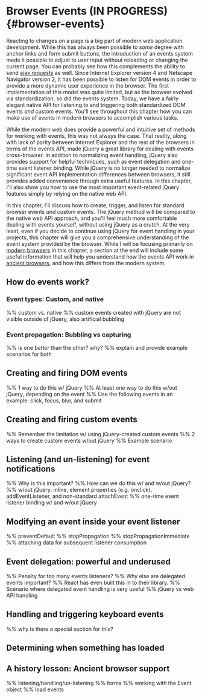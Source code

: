 # Browser Events (IN PROGRESS) {#browser-events}

Reacting to changes on a page is a big part of modern web application development. While this has always been possible to _some_ degree with anchor links and form submit buttons, the introduction of an events system made it possible to adjust to user input without reloading or changing the current page. You can probably see how this complements the ability to send [ajax requests](#ajax-requests) as well. Since Internet Explorer version 4 and Netscape Navigator version 2, it has been possible to listen for DOM events in order to provide a more dynamic user experience in the browser. The first implementation of this model was quite limited, but as the browser evolved via standardization, so did the events system. Today, we have a fairly elegant native API for listening to and triggering both standardized DOM events _and_ custom events. You'll see throughout this chapter how you can make use of events in modern browsers to accomplish various tasks.

While the modern web does provide a powerful and intuitive set of methods for working with events, this was not always the case. That reality, along with lack of parity between Internet Explorer and the rest of the browsers in terms of the events API, made jQuery a great library for dealing with events cross-browser. In addition to normalizing event handling, jQuery also provides support for helpful techniques, such as event delegation and one-time event listener binding. While jQuery is no longer needed to normalize significant event API implementation differences between browsers, it still provides added convenience through extra useful features. In this chapter, I'll also show you how to use the most important event-related jQuery features simply by relying on the native web API.

In this chapter, I'll discuss how to create, trigger, and listen for standard browser events _and_ custom events. The jQuery method will be compared to the native web API approach, and you'll feel much more comfortable dealing with events yourself, without using jQuery as a crutch. At the very least, even if you decide to continue using jQuery for event handling in your projects, this chapter will give you a comprehensive understanding of the event system provided by the browser. While I will be focusing primarily on [modern browsers](#modern-browsers) in this chapter, a section at the end will include some useful information that will help you understand how the events API work in [ancient browsers](#ancient-browsers), and how this differs from the modern system.


## How do events work?


### Event types: Custom, and native
%% custom vs. native
%% custom events created with jQuery are not visible outside of jQuery, also artificial bubbling


### Event propagation: Bubbling vs capturing
%% is one _better_ than the other? why?
%% explain and provide example scenarios for both


## Creating and firing DOM events
%% 1 way to do this w/ jQuery
%% At least one way to do this w/out jQuery, depending on the event
%% Use the following events in an example: click, focus, blur, and submit


## Creating and firing custom events
%% Remember the limitation w/ using jQuery-created custom events
%% 2 ways to create custom events w/out jQuery
%% Example scenario


## Listening (and un-listening) for event notifications
%% Why is this important?
%% How can we do this w/ and w/out jQuery?
%% w/out jQuery: inline, element properties (e.g. onclick), addEventListener, and non-standard attachEvent
%% one-time event listener binding w/ and w/out jQuery


## Modifying an event inside your event listener
%% preventDefault
%% stopPropagation
%% stopPropagationImmediate
%% attaching data for subsequent listener consumption


## Event delegation: powerful and underused
%% Penalty for too many events listeners?
%% Why else are delegated events important?
%% React has even built this in to their library.
%% Scenario where delegated event handling is very useful
%% jQuery vs web API handling


## Handling and triggering keyboard events
%% why is there a special section for this?


## Determining when something has loaded


## A history lesson: Ancient browser support
%% listening/handling/un-listening
%% forms
%% working with the Event object
%% load events
